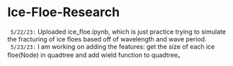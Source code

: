 # Ice-Floe-Research

```  5/22/23: ```  Uploaded ice_floe.ipynb, which is just practice trying to simulate the fracturing of ice floes based off of wavelength and wave period. <br>
```  5/23/23: ```  I am working on adding the features: get the size of each ice floe(Node) in quadtree and add wield function to quadtree。
